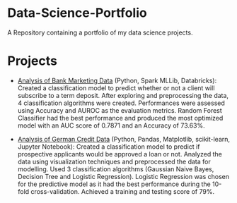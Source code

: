 # Data-Science-Portfolio
A Repository containing a portfolio of my data science projects. 

# Projects
- [Analysis of Bank Marketing Data](https://adamgregg95.github.io) (Python, Spark MLLib, Databricks): Created a classification model to predict whether or not a client will subscribe to a term deposit. After exploring and preprocessing the data, 4 classification algorithms were created. Performances were assessed using Accuracy and AUROC as the evaluation metrics. Random Forest Classifier had the best performance and produced the most optimized model with an AUC score of 0.7871 and an Accuracy of 73.63%.

- [Analysis of German Credit Data]() (Python, Pandas, Matplotlib, scikit-learn, Jupyter Notebook): Created a classification model to predict if prospective applicants would be approved a loan or not. Analyzed the data using visualization techniques and preprocessed the data for modelling. Used 3 classification algorithms (Gaussian Naive Bayes, Decision Tree and Logistic Regression). Logistic Regression was chosen for the predictive model as it had the best performance during the 10-fold cross-validation. Achieved a training and testing score of 79%.
